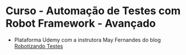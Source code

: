 # Curso - Automação de Testes com Robot Framework - Avançado
- Plataforma Udemy com a instrutora May Fernandes do blog [Robotizando Testes](http://robotizandotestes.blogspot.com/)